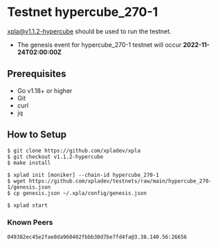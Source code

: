 # Testnet hypercube_270-1

[xpla@v1.1.2-hypercube](https://github.com/xpladev/xpla/releases/tag/v1.1.2-hypercube) should be used to run the testnet.

- The genesis event for hypercube_270-1 testnet will occur **2022-11-24T02:00:00Z**

## Prerequisites
* Go v1.18+ or higher
* Git
* curl
* jq

## How to Setup

```shell
$ git clone https://github.com/xpladev/xpla
$ git checkout v1.1.2-hypercube
$ make install

$ xplad init [moniker] --chain-id hypercube_270-1
$ wget https://github.com/xpladev/testnets/raw/main/hypercube_270-1/genesis.json
$ cp genesis.json ~/.xpla/config/genesis.json

$ xplad start
```

### Known Peers
```
049382ec45e2fae8da960402fbbb30d7be7fd4fa@3.38.140.56:26656
```
